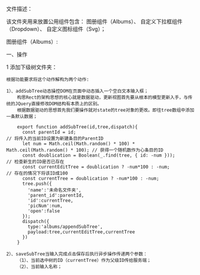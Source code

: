 文件描述：

该文件夹用来放置公用组件包含：
  图册组件（Albums）、
  自定义下拉框组件（Dropdown）、
  自定义图标组件（Svg）；

图册组件（Albums）:

一、操作

  1 添加下级树文件夹：
  
    根据功能要求将这个动作解构为两个动作:
    
    1）、addSubTree动态操控DOM在页面中动态插入一个空白文本输入框；
        构思Rect的架构思想的核心就是数据驱动，更新视图首先要从根本的模型更新入手，与传统的JQuery直接修改DOM结构有本质上的区别。
        根据数据驱动的思想首先我们要操作就对state的tree对象的更改。即往tree数组中添加一条默认数据；
        
        export function addSubTree(id,tree,dispatch){
          const parentId = id;                                                       // 将传入的当前ID设置为新建条目的ParentID
          let num = Math.ceil(Math.random() * 100) * Math.ceil(Math.random() * 100); // 获得一个随机数作为心条目的ID
          const doublication = Boolean(_.find(tree, { id: -num }));                  // 检查新生的ID是否已存在
          const currentEditTree = doublication ? -num*100 : -num;                    // 存在的情况下将该ID成100
          const currentTree = doublication ? -num*100 : -num;
          tree.push({
            'name':'未命名文件夹',
            'parent_id':parentId,
            'id':currentTree,
            'picNum':num,
            'open':false
          });
          dispatch({
            type:'albums/appendSubTree',
            payload:tree,currentEditTree,currentTree
          })
        }
        
    2）、saveSubTree当输入完成点击保存后执行异步操作传递两个参数：
        （1）、当前选中树的ID（currentTree）作为父级ID传给服务端；
        （2）、当前输入名称；
